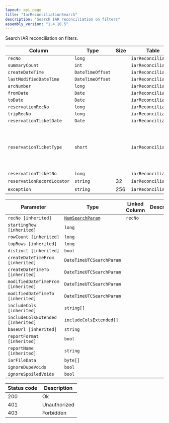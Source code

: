 ```yaml
---
layout: api_page
title: "IarReconciliationSearch"
description: "Search IAR reconciliation on filters"
assembly_version: "1.4.10.5"
---
```


Search IAR reconciliation on filters.

| Column | Type | Size | Table | Description |
| ------ | ---- | ---- | ----- | ----------- |
| `recNo` | `long` |  | `iarReconciliation` | 
| `summaryCount` | `int` |  | `iarReconciliation` | 
| `createDateTime` | `DateTimeOffset` |  | `iarReconciliation` | 
| `lastModifiedDateTime` | `DateTimeOffset` |  | `iarReconciliation` | 
| `arcNumber` | `long` |  | `iarReconciliation` | 
| `fromDate` | `Date` |  | `iarReconciliation` | 
| `toDate` | `Date` |  | `iarReconciliation` | 
| `reservationRecNo` | `long` |  | `iarReconciliation` | 
| `tripRecNo` | `long` |  | `iarReconciliation` | 
| `reservationTicketDate` | `Date` |  | `iarReconciliation` | 
| `reservationTicketType` | `short` |  | `iarReconciliation` | Normal = 1, ExchangeAddCollect = 2, ExchangeRefund = 3, CreditMemo = 4, DebitMemo = 5, TAAD = 6
| `reservationTicketNo` | `long` |  | `iarReconciliation` | 
| `reservationRecordLocator` | `string` | 32 | `iarReconciliation` | 
| `exception` | `string` | 256 | `iarReconciliation` | 

| Parameter | Type | Linked Column | Description |
| --------- | ---- | ------------- | ----------- |
| `recNo [inherited]` | [`NumSearchParam`](NumSearchParam) | `recNo` | 
| `startingRow [inherited]` | `long` |  | 
| `rowCount [inherited]` | `long` |  | 
| `topRows [inherited]` | `long` |  | 
| `distinct [inherited]` | `bool` |  | 
| `createDateTimeFrom [inherited]` | `DateTimeUTCSearchParam` |  | 
| `createDateTimeTo [inherited]` | `DateTimeUTCSearchParam` |  | 
| `modifiedDateTimeFrom [inherited]` | `DateTimeUTCSearchParam` |  | 
| `modifiedDateTimeTo [inherited]` | `DateTimeUTCSearchParam` |  | 
| `includeCols [inherited]` | `string[]` |  | 
| `includeColsExtended [inherited]` | `includeColsExtended[]` |  | 
| `baseUrl [inherited]` | `string` |  | 
| `reportFormat [inherited]` | `bool` |  | 
| `reportName [inherited]` | `string` |  | 
| `iarFileData` | `byte[]` |  | 
| `ignoreDupeVoids` | `bool` |  | 
| `ignoreSpoiledVoids` | `bool` |  | 

| Status code | Description |
| ----------- | ----------- |
| 200 | Ok |
| 401 | Unauthorized |
| 403 | Forbidden |


